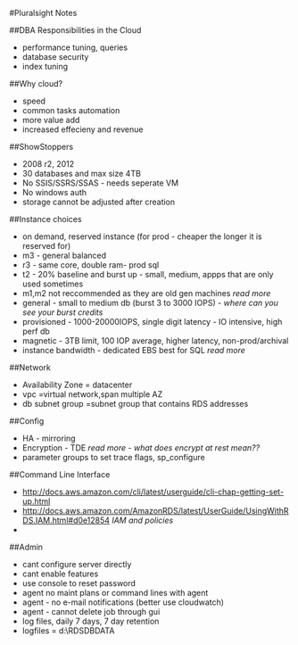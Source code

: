 #Pluralsight Notes

##DBA Responsibilities in the Cloud
* performance tuning, queries
* database security
* index tuning

##Why cloud?
* speed
* common tasks automation
* more value add
* increased effecieny and revenue
 
##ShowStoppers
* 2008 r2, 2012
* 30 databases and max size 4TB
* No SSIS/SSRS/SSAS - needs seperate VM
* No windows auth
* storage cannot be adjusted after creation

##Instance choices
* on demand, reserved instance (for prod - cheaper the longer it is reserved for)
* m3 - general balanced
* r3 - same core, double ram- prod sql
* t2 - 20% baseline and burst up - small, medium, appps that are only used sometimes
* m1,m2 not reccommended as they are old gen machines *read more*
* general - small to medium db (burst 3 to 3000 IOPS) - *where can you see your burst credits*
* provisioned - 1000-20000IOPS, single digit latency - IO intensive, high perf db
* magnetic - 3TB limit, 100 IOP average, higher latency, non-prod/archival
* instance bandwidth - dedicated EBS best for SQL *read more* 

##Network
* Availability Zone = datacenter
* vpc =virtual network,span multiple AZ
* db subnet group =subnet group that contains RDS addresses

##Config
* HA - mirroring
* Encryption - TDE *read more - what does encrypt at rest mean??*
* parameter groups to set trace flags, sp_configure 

##Command Line Interface
* http://docs.aws.amazon.com/cli/latest/userguide/cli-chap-getting-set-up.html
* http://docs.aws.amazon.com/AmazonRDS/latest/UserGuide/UsingWithRDS.IAM.html#d0e12854 *IAM and policies*
* 
##Admin
* cant configure server directly
* cant enable features
* use console to reset password
* agent no maint plans or command lines with agent
* agent - no e-mail notifications (better use cloudwatch)
* agent - cannot delete job through gui
* log files, daily 7 days, 7 day retention
* logfiles = d:\RDSDBDATA
 
##

